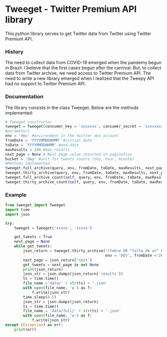 # Tweeget - Twitter Premium API library

This python library serves to get Twitter data from Twitter using Twitter Premium API.

### History

The need to collect data from COVID-19 emerged when the pandemy begun in Brazil. I believe that the first cases begun after the carnival. But, to collect data from Twitter archive, we need access to Twitter Premium API. The need to write a new library emerged when I realized that  the Tweepy API had no support to Twitter Premium API. 

### Documentation

The library consists in the class Tweeget. Below are the methods implemented:

```python
# Tweeget constructor
tweeget = Tweeget(consumer_key = 'xxxxxxx', consumer_secret = 'xxxxxxxx')
#parameters
env = 'dev' #environment in the twitter dev account
fromDate = 'YYYYMMDDHHMM' #initial date
toDate = 'YYYYMMDDHHMM' #end date
maxResults = 100 #max results
next_page = None # Next page value returned on pagination
bucket = 'day' #unit for tweets counts (day, hour, minute)
#Methods implemented
tweeget.full_archive(query, env, fromDate, toDate, maxResults, next_page) # Access to Full Archive
tweeget.thirty_archive(query, env, fromDate, toDate, maxResults, next_page) # Access to 30-day Archive
tweeget.full_archive_count(self, query, env, fromDate, toDate, maxResults, bucket, next_page) # Count API - Full archive
tweeget.thirty_archive_count(self, query, env, fromDate, toDate, maxResults, bucket, next_page) # Count API - 30-day archive

```

### Example

```python
from tweeget import Tweeget
import time
import json

try:
    tweeget = Tweeget('xxxxx', 'xxxxx')

    get_tweets = True
    next_page = None
    while get_tweets:
        json_return = tweeget.thirty_archive('(febre OR "falta de ar" OR tossindo OR tosse OR "dor de garganta" OR resfriado OR gripado) lang:pt place_country:BR place:"Rio de Janeiro"', \
                                             env = 'DEV', fromDate ='202003010000', toDate='202003280000', next_page = next_page)
        next_page = json_return['next']
        get_tweets = next_page is not None
        print(json_return)
        json_str = json.dumps(json_return['results'])
        ts = time.time()
        file_name ='data/' + str(ts) + '.json'
        with open(file_name, 'w') as f:
            f.write(json_str)
        time.sleep(0.5)
        json_str = json.dumps(json_return)
        ts = time.time()
        file_name = 'data/full/' + str(ts) + '.json'
        with open(file_name, 'w') as f:
            f.write(json_str)
except (Exception) as err:
    print(err)
```

